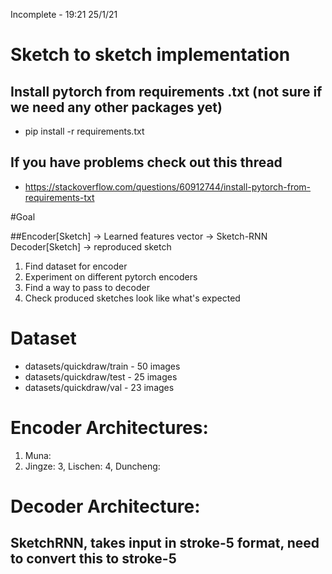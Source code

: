 Incomplete - 19:21 25/1/21

# Sketch to sketch implementation

## Install pytorch from requirements .txt (not sure if we need any other packages yet) 

- pip install -r requirements.txt

## If you have problems check out this thread

- https://stackoverflow.com/questions/60912744/install-pytorch-from-requirements-txt


#Goal

##Encoder[Sketch] -> Learned features vector -> Sketch-RNN Decoder[Sketch] -> reproduced sketch

1. Find dataset for encoder
2. Experiment on different pytorch encoders
3. Find a way to pass to decoder
4. Check produced sketches look like what's expected

# Dataset

- datasets/quickdraw/train - 50 images
- datasets/quickdraw/test - 25 images
- datasets/quickdraw/val - 23 images

# Encoder Architectures:

1. Muna:
2. Jingze:
3, Lischen:
4, Duncheng:

# Decoder Architecture:

## SketchRNN, takes input in stroke-5 format, need to convert this to stroke-5
